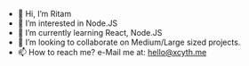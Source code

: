 - 👋 Hi, I’m Ritam
- 👀 I’m interested in Node.JS
- 🌱 I’m currently learning React, Node.JS
- 💞️ I’m looking to collaborate on Medium/Large sized projects.
- 📫 How to reach me? e-Mail me at: hello@xcyth.me
